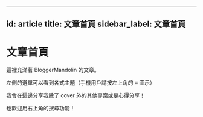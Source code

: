 

---
id: article
title: 文章首頁
sidebar_label: 文章首頁
---

# 文章首頁

這裡充滿著 BloggerMandolin 的文章。

左側的選單可以看到各式主題（手機用戶請按左上角的 ≡ 圖示）

我會在這邊分享我除了 cover 外的其他專案或是心得分享！

也歡迎用右上角的搜尋功能！